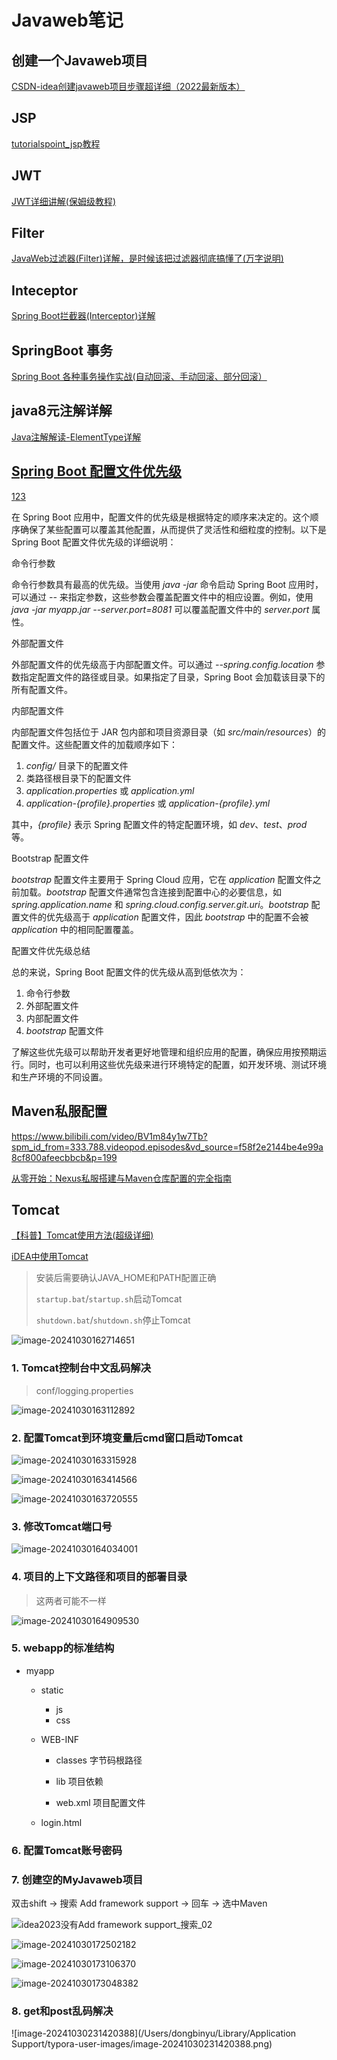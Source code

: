 # Javaweb笔记

## 创建一个Javaweb项目

[CSDN-idea创建javaweb项目步骤超详细（2022最新版本）](https://blog.csdn.net/m0_52861000/article/details/127914719)

## JSP

[tutorialspoint_jsp教程](https://www.tutorialspoint.com/jsp/index.htm)

## JWT

[JWT详细讲解(保姆级教程)](https://developer.aliyun.com/article/995894)

## Filter

[JavaWeb过滤器(Filter)详解，是时候该把过滤器彻底搞懂了(万字说明)](https://blog.csdn.net/m0_51545690/article/details/123677340)

## Inteceptor

[Spring Boot拦截器(Interceptor)详解](https://blog.csdn.net/Herishwater/article/details/103544342)

## SpringBoot 事务

[Spring Boot 各种事务操作实战(自动回滚、手动回滚、部分回滚）](https://blog.csdn.net/agonie201218/article/details/136189743)

## java8元注解详解

[Java注解解读-ElementType详解](https://blog.csdn.net/xtho62/article/details/113816008)

## [Spring Boot 配置文件优先级](https://blog.csdn.net/m0_53654272/article/details/136681464)

[1](https://blog.csdn.net/m0_53654272/article/details/136681464)[2](https://blog.csdn.net/renshengrushui/article/details/118762841)[3](https://cloud.tencent.com/developer/article/1603233)

在 Spring Boot 应用中，配置文件的优先级是根据特定的顺序来决定的。这个顺序确保了某些配置可以覆盖其他配置，从而提供了灵活性和细粒度的控制。以下是 Spring Boot 配置文件优先级的详细说明：

命令行参数

命令行参数具有最高的优先级。当使用 *java -jar* 命令启动 Spring Boot 应用时，可以通过 *--* 来指定参数，这些参数会覆盖配置文件中的相应设置。例如，使用 *java -jar myapp.jar --server.port=8081* 可以覆盖配置文件中的 *server.port* 属性。

外部配置文件

外部配置文件的优先级高于内部配置文件。可以通过 *--spring.config.location* 参数指定配置文件的路径或目录。如果指定了目录，Spring Boot 会加载该目录下的所有配置文件。

内部配置文件

内部配置文件包括位于 JAR 包内部和项目资源目录（如 *src/main/resources*）的配置文件。这些配置文件的加载顺序如下：

1. *config/* 目录下的配置文件
2. 类路径根目录下的配置文件
3. *application.properties* 或 *application.yml*
4. *application-{profile}.properties* 或 *application-{profile}.yml*

其中，*{profile}* 表示 Spring 配置文件的特定配置环境，如 *dev*、*test*、*prod* 等。

Bootstrap 配置文件

*bootstrap* 配置文件主要用于 Spring Cloud 应用，它在 *application* 配置文件之前加载。*bootstrap* 配置文件通常包含连接到配置中心的必要信息，如 *spring.application.name* 和 *spring.cloud.config.server.git.uri*。*bootstrap* 配置文件的优先级高于 *application* 配置文件，因此 *bootstrap* 中的配置不会被 *application* 中的相同配置覆盖。

配置文件优先级总结

总的来说，Spring Boot 配置文件的优先级从高到低依次为：

1. 命令行参数
2. 外部配置文件
3. 内部配置文件
4. *bootstrap* 配置文件



了解这些优先级可以帮助开发者更好地管理和组织应用的配置，确保应用按预期运行。同时，也可以利用这些优先级来进行环境特定的配置，如开发环境、测试环境和生产环境的不同设置。

## Maven私服配置

https://www.bilibili.com/video/BV1m84y1w7Tb?spm_id_from=333.788.videopod.episodes&vd_source=f58f2e2144be4e99a8cf800afeecbbcb&p=199

[从零开始：Nexus私服搭建与Maven仓库配置的完全指南](https://developer.aliyun.com/article/1328445)

## Tomcat

[【科普】Tomcat使用方法(超级详细)](https://blog.csdn.net/love_Aym/article/details/80613183)

[iDEA中使用Tomcat](https://blog.csdn.net/2301_76979886/article/details/142316604)

> 安装后需要确认JAVA_HOME和PATH配置正确
>
> `startup.bat`/`startup.sh`启动Tomcat
>
> `shutdown.bat`/`shutdown.sh`停止Tomcat

![image-20241030162714651](images/Javaweb笔记/image-20241030162714651.png)

### 1. Tomcat控制台中文乱码解决

> conf/logging.properties

![image-20241030163112892](images/Javaweb笔记/image-20241030163112892.png)

### 2. 配置Tomcat到环境变量后cmd窗口启动Tomcat

![image-20241030163315928](images/Javaweb笔记/image-20241030163315928.png)

![image-20241030163414566](images/Javaweb笔记/image-20241030163414566.png)

![image-20241030163720555](images/Javaweb笔记/image-20241030163720555.png)

### 3. 修改Tomcat端口号

![image-20241030164034001](images/Javaweb笔记/image-20241030164034001.png)

### 4. 项目的上下文路径和项目的部署目录

> 这两者可能不一样

![image-20241030164909530](images/Javaweb笔记/image-20241030164909530.png)

### 5. webapp的标准结构

- myapp

  - static

    - js
    - css

  - WEB-INF

    - classes 字节码根路径

    - lib 项目依赖

    - web.xml 项目配置文件

  - login.html

### 6. 配置Tomcat账号密码

### 7. 创建空的MyJavaweb项目

双击shift -> 搜索 Add framework support -> 回车 -> 选中Maven

![idea2023没有Add framework support_搜索_02](images/Javaweb笔记/d68c6d71665d534d1497d3ec1dacc3de.png)

![image-20241030172502182](images/Javaweb笔记/image-20241030172502182.png)

![image-20241030173106370](images/Javaweb笔记/image-20241030173106370.png)

![image-20241030173048382](images/Javaweb笔记/image-20241030173048382.png)

### 8. get和post乱码解决

![image-20241030231420388](/Users/dongbinyu/Library/Application Support/typora-user-images/image-20241030231420388.png)
